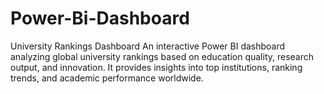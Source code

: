 # Power-Bi-Dashboard
University Rankings Dashboard An interactive Power BI dashboard analyzing global university rankings based on education quality, research output, and innovation. It provides insights into top institutions, ranking trends, and academic performance worldwide.
